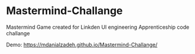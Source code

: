 # Mastermind-Challange
Mastermind Game created for Linkden UI engineering Apprenticeship code challange

Demo: https://mdanialzadeh.github.io/Mastermind-Challange/
